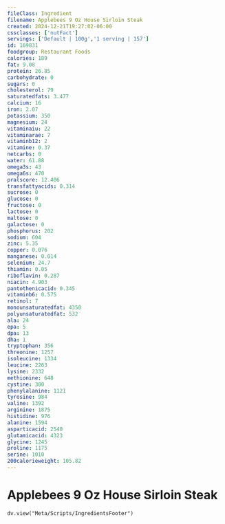 ```yaml
---
fileClass: Ingredient
filename: Applebees 9 Oz House Sirloin Steak
created: 2024-12-21T19:27:02-06:00
cssclasses: ['nutFact']
servings: ['Default | 100g','1 serving | 157']
id: 169831
foodgroup: Restaurant Foods
calories: 189
fat: 9.08
protein: 26.85
carbohydrate: 0
sugars: 0
cholesterol: 79
saturatedfats: 3.477
calcium: 16
iron: 2.07
potassium: 350
magnesium: 24
vitaminaiu: 22
vitaminarae: 7
vitaminb12: 2
vitamine: 0.37
netcarbs: 0
water: 61.88
omega3s: 43
omega6s: 470
pralscore: 12.406
transfattyacids: 0.314
sucrose: 0
glucose: 0
fructose: 0
lactose: 0
maltose: 0
galactose: 0
phosphorus: 202
sodium: 604
zinc: 5.35
copper: 0.076
manganese: 0.014
selenium: 24.7
thiamin: 0.05
riboflavin: 0.287
niacin: 4.903
pantothenicacid: 0.345
vitaminb6: 0.575
retinol: 7
monounsaturatedfat: 4350
polyunsaturatedfat: 532
ala: 24
epa: 5
dpa: 13
dha: 1
tryptophan: 356
threonine: 1257
isoleucine: 1334
leucine: 2263
lysine: 2332
methionine: 648
cystine: 300
phenylalanine: 1121
tyrosine: 984
valine: 1392
arginine: 1875
histidine: 976
alanine: 1594
asparticacid: 2540
glutamicacid: 4323
glycine: 1245
proline: 1175
serine: 1010
200calorieweight: 105.82
---
```


# Applebees 9 Oz House Sirloin Steak

```dataviewjs
dv.view("Meta/Scripts/IngredientsFooter")
```